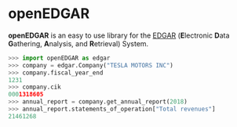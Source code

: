 # openEDGAR
**openEDGAR** is an easy to use library for the [EDGAR](https://www.sec.gov/edgar/about) (**E**lectronic **D**ata **G**athering, **A**nalysis, and **R**etrieval) System.
```python
>>> import openEDGAR as edgar
>>> company = edgar.Company("TESLA MOTORS INC")
>>> company.fiscal_year_end
1231
>>> company.cik
0001318605
>>> annual_report = company.get_annual_report(2018)
>>> annual_report.statements_of_operation["Total revenues"]
21461268
```
